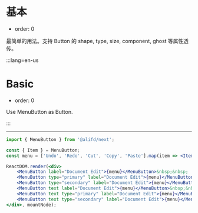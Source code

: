 # 基本

- order: 0

最简单的用法。支持 Button 的 shape, type, size, component, ghost 等属性透传。

:::lang=en-us
# Basic

- order: 0

Use MenuButton as Button.

:::

---

````jsx
import { MenuButton } from '@alifd/next';

const { Item } = MenuButton;
const menu = ['Undo', 'Redo', 'Cut', 'Copy', 'Paste'].map(item => <Item key={item}>{item}</Item>);

ReactDOM.render(<div>
    <MenuButton label="Document Edit">{menu}</MenuButton>&nbsp;&nbsp;
    <MenuButton type="primary" label="Document Edit">{menu}</MenuButton>&nbsp;&nbsp;
    <MenuButton type="secondary" label="Document Edit">{menu}</MenuButton><br /><br />
    <MenuButton text label="Document Edit">{menu}</MenuButton>&nbsp;&nbsp;
    <MenuButton text type="primary" label="Document Edit">{menu}</MenuButton>&nbsp;&nbsp;
    <MenuButton text type="secondary" label="Document Edit">{menu}</MenuButton>
</div>, mountNode);
````
